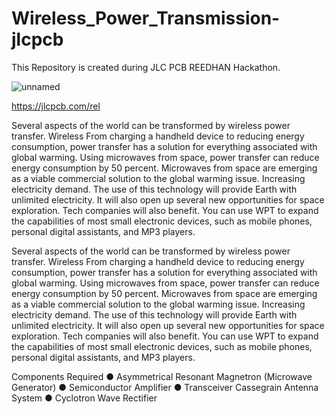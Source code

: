 # Wireless_Power_Transmission-jlcpcb
This Repository is created during JLC PCB REEDHAN Hackathon.

![unnamed](https://user-images.githubusercontent.com/80190322/159132637-7d1fed47-854e-4107-9ad2-37b9ebcad39e.png)

https://jlcpcb.com/rel

Several aspects of the world can be transformed by wireless power transfer. Wireless
From charging a handheld device to reducing energy consumption, power transfer has a solution for everything
associated with global warming. Using microwaves from space, power transfer can reduce energy consumption by 50 percent.
Microwaves from space are emerging as a viable commercial solution to the global warming issue.
Increasing electricity demand. The use of this technology will provide Earth with unlimited electricity.
It will also open up several new opportunities for space exploration. Tech companies will also benefit.
You can use WPT to expand the capabilities of most small electronic devices, such as mobile phones,
personal digital assistants, and MP3 players.

Several aspects of the world can be transformed by wireless power transfer. Wireless
From charging a handheld device to reducing energy consumption, power transfer has a solution for everything
associated with global warming. Using microwaves from space, power transfer can reduce energy consumption by 50 percent.
Microwaves from space are emerging as a viable commercial solution to the global warming issue.
Increasing electricity demand. The use of this technology will provide Earth with unlimited electricity.
It will also open up several new opportunities for space exploration. Tech companies will also benefit.
You can use WPT to expand the capabilities of most small electronic devices, such as mobile phones,
personal digital assistants, and MP3 players.

Components Required
● Asymmetrical Resonant Magnetron (Microwave Generator)
● Semiconductor Amplifier
● Transceiver Cassegrain Antenna System
● Cyclotron Wave Rectifier

